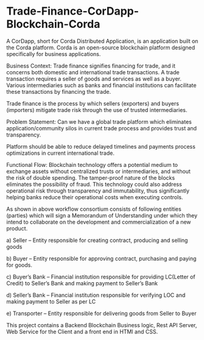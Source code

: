 # Trade-Finance-CorDapp-Blockchain-Corda
A CorDapp, short for Corda Distributed Application, is an application built on the Corda platform. Corda is an open-source blockchain platform designed specifically for business applications.

Business Context: Trade finance signifies financing for trade, and it concerns both domestic and international trade transactions. A trade transaction requires a seller of goods and services as well as a buyer. Various intermediaries such as banks and financial institutions can facilitate these transactions by financing the trade.

Trade finance is the process by which sellers (exporters) and buyers (importers) mitigate trade risk through the use of trusted intermediaries.

 

Problem Statement: Can we have a global trade platform which eliminates application/community silos in current trade process and provides trust and transparency.

Platform should be able to reduce delayed timelines and payments process optimizations in current international trade.

 

Functional Flow: Blockchain technology offers a potential medium to exchange assets without centralized trusts or intermediaries, and without the risk of double spending. The tamper-proof nature of the blocks eliminates the possibility of fraud. This technology could also address operational risk through transparency and immutability, thus significantly helping banks reduce their operational costs when executing controls.

As shown in above workflow consortium consists of following entities (parties) which will sign a Memorandum of Understanding under which they intend to collaborate on the development and commercialization of a new product.

a)            Seller – Entity responsible for creating contract, producing and selling goods

b)            Buyer – Entity responsible for approving contract, purchasing and paying for goods.

c)            Buyer’s Bank – Financial institution responsible for providing LC(Letter of Credit) to Seller’s Bank and making payment to Seller’s Bank

d)            Seller’s Bank – Financial institution responsible for verifying LOC and making payment to Seller as per LC

e)            Transporter – Entity responsible for delivering goods from Seller to Buyer

This project contains a Backend Blockchain Business logic, Rest API Server, Web Service for the Client and a front end in HTMl and CSS.
